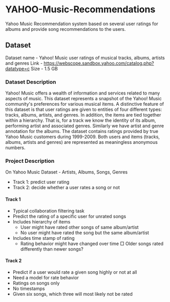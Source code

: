 # YAHOO-Music-Recommendations
Yahoo Music Recommendation system based on several user ratings for albums and provide song recommendations to the users.

## Dataset

Dataset name - Yahoo! Music user ratings of musical tracks, albums, artists and genres
Link  -  https://webscope.sandbox.yahoo.com/catalog.php?datatype=c
Size  - 1.5 GB

### Dataset Description

Yahoo! Music offers a wealth of information and services related to many aspects of music. This dataset represents a snapshot of the Yahoo! Music community's preferences for various musical items. A distinctive feature of this dataset is that user ratings are given to entities of four different types: tracks, albums, artists, and genres. In addition, the items are tied together within a hierarchy. That is, for a track we know the identity of its album, performing artist and associated genres. Similarly we have artist and genre annotation for the albums. The dataset contains ratings provided by true Yahoo Music customers during 1999-2009. Both users and items (tracks, albums, artists and genres) are represented as meaningless anonymous numbers.

### Project Description

On Yahoo Music Dataset - Artists, Albums, Songs, Genres
* Track 1: predict user rating
* Track 2: decide whether a user rates a song or not

#### Track 1

* Typical collaboration filtering task
* Predict the rating of a specific user for unrated songs
* Includes hierarchy of items
  - User might have rated other songs of same album/artist
  - No user might have rated the song but the same album/artist
* Includes time stamp of rating
  - Rating behavior might have changed over time □  Older songs rated differently than newer songs?

#### Track 2

* Predict if a user would rate a given song highly or not at all 
* Need a model for rate behavior
* Ratings on songs only
* No timestamps
* Given six songs, which three will most likely not be rated

